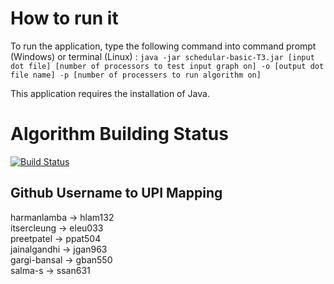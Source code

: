 # How to run it

To run the application, type the following command into command prompt (Windows) or terminal (Linux) :
`java -jar schedular-basic-T3.jar [input dot file] [number of processors to test input graph on] -o [output dot file name] -p [number of processers to run algorithm on]`

This application requires the installation of Java.

# Algorithm Building Status

[![Build Status](https://semaphoreci.com/api/v1/projects/82787041-2e4c-4fc4-bf97-14c040db432a/2832446/badge.svg)](https://semaphoreci.com/preetpatel-20/softeng306_p1)

## Github Username to UPI Mapping

harmanlamba -> hlam132  
itsercleung -> eleu033  
preetpatel -> ppat504  
jainalgandhi -> jgan963  
gargi-bansal -> gban550  
salma-s -> ssan631
